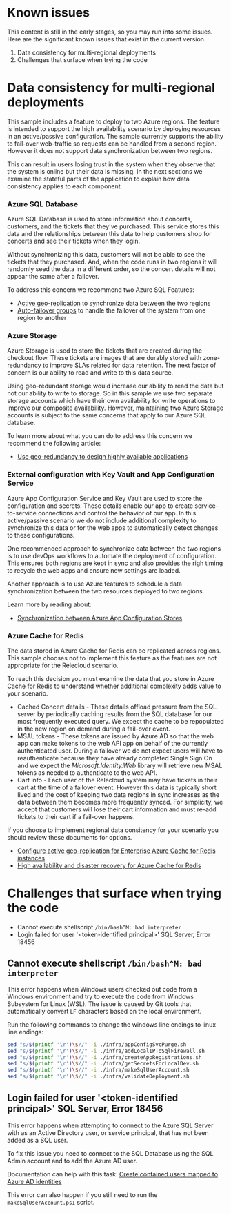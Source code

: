 # Known issues
This content is still in the early stages, so you may run into some issues. Here are the significant known issues that exist in the current version.

1. Data consistency for multi-regional deployments
1. Challenges that surface when trying the code

# Data consistency for multi-regional deployments

This sample includes a feature to deploy to two Azure regions. The feature is intended to support the high availability scenario by deploying resources in an active/passive configuration. The sample currently supports the ability to fail-over web-traffic so requests can be handled from a second region. However it does not support data synchronization between two regions. 

This can result in users losing trust in the system when they observe that the system is online but their data is missing. In the next sections we examine the stateful parts of the application to explain how data consistency applies to each component.

### Azure SQL Database

Azure SQL Database is used to store information about concerts, customers, and the tickets that they've purchased. This service stores this data and the relationships between this data to help customers shop for concerts and see their tickets when they login.

Without synchronizing this data, customers will not be able to see the tickets that they purchased. And, when the code runs in two regions it will randomly seed the data in a different order, so the concert details will not appear the same after a failover.

To address this concern we recommend two Azure SQL Features:

* [Active geo-replication](https://learn.microsoft.com/en-us/azure/azure-sql/database/active-geo-replication-overview) to synchronize data between the two regions
* [Auto-failover groups](https://learn.microsoft.com/en-us/azure/azure-sql/database/auto-failover-group-sql-db) to handle the failover of the system from one region to another

### Azure Storage

Azure Storage is used to store the tickets that are created during the checkout flow. These tickets are images that are durably stored with zone-redundancy to improve SLAs related for data retention. The next factor of concern is our ability to read and write to this data source.

Using geo-redundant storage would increase our ability to read the data but not our ability to write to storage. So in this sample we use two separate storage accounts which have their own availability for write operations to improve our composite availability. However, maintaining two Azure Storage accounts is subject to the same concerns that apply to our Azure SQL database.

To learn more about what you can do to address this concern we recommend the following article:
* [Use geo-redundancy to design highly available applications](https://learn.microsoft.com/en-us/azure/storage/common/geo-redundant-design?toc=%2Fazure%2Fstorage%2Fblobs%2Ftoc.json)


### External configuration with Key Vault and App Configuration Service

Azure App Configuration Service and Key Vault are used to store the configuration and secrets. These details enable our app to create service-to-service connections and control the behavior of our app. In this active/passive scenario we do not include additional complexity to synchronize this data or for the web apps to automatically detect changes to these configurations.

One recommended approach to synchronize data between the two regions is to use devOps workflows to automate the deployment of configuration. This ensures both regions are kept in sync and also provides the righ timing to recycle the web apps and ensure new settings are loaded.

Another approach is to use Azure features to schedule a data synchronization between the two resources deployed to two regions.

Learn more by reading about:

* [Synchronization between Azure App Configuration Stores](https://learn.microsoft.com/en-us/azure/azure-app-configuration/concept-disaster-recovery?tabs=core2x#synchronization-between-configuration-stores)


### Azure Cache for Redis

The data stored in Azure Cache for Redis can be replicated across regions. This sample chooses not to implement this feature as the features are not appropriate for the Relecloud scenario.

To reach this decision you must examine the data that you store in Azure Cache for Redis to understand whether additional complexity adds value to your scenario.

* Cached Concert details - These details offload pressure from the SQL server by periodically caching results from the SQL database for our most frequently executed query. We expect the cache to be repopulated in the new region on demand during a fail-over event.
* MSAL tokens - These tokens are issued by Azure AD so that the web app can make tokens to the web API app on behalf of the currently authenticated user. During a failover we do not expect users will have to reauthenticate because they have already completed Single Sign On and we expect the *Microsoft.Identity.Web* library will retrieve new MSAL tokens as needed to authenticate to the web API.
* Cart info - Each user of the Relecloud system may have tickets in their cart at the time of a failover event. However this data is typically short lived and the cost of keeping two data regions in sync increases as the data between them becomes more frequently synced. For simplicity, we accept that customers will lose their cart information and must re-add tickets to their cart if a fail-over happens.

If you choose to implement regional data consitency for your scenario you should review these documents for options.

* [Configure active geo-replication for Enterprise Azure Cache for Redis instances](https://learn.microsoft.com/en-us/azure/azure-cache-for-redis/cache-how-to-active-geo-replication)
* [High availability and disaster recovery for Azure Cache for Redis](https://learn.microsoft.com/en-us/azure/azure-cache-for-redis/cache-high-availability#importexport)


# Challenges that surface when trying the code

* Cannot execute shellscript `/bin/bash^M: bad interpreter`
* Login failed for user '&lt;token-identified principal&gt;' SQL Server, Error 18456


## Cannot execute shellscript `/bin/bash^M: bad interpreter`
This error happens when Windows users checked out code from a Windows environment
and try to execute the code from Windows Subsystem for Linux (WSL). The issue is
caused by Git tools that automatically convert `LF` characters based on the local
environment.

Run the following commands to change the windows line endings to linux line endings:

```bash
sed "s/$(printf '\r')\$//" -i ./infra/appConfigSvcPurge.sh
sed "s/$(printf '\r')\$//" -i ./infra/addLocalIPToSqlFirewall.sh
sed "s/$(printf '\r')\$//" -i ./infra/createAppRegistrations.sh
sed "s/$(printf '\r')\$//" -i ./infra/getSecretsForLocalDev.sh
sed "s/$(printf '\r')\$//" -i ./infra/makeSqlUserAccount.sh
sed "s/$(printf '\r')\$//" -i ./infra/validateDeployment.sh
```

## Login failed for user '&lt;token-identified principal&gt;' SQL Server, Error 18456

This error happens when attempting to connect to the Azure SQL Server with as
an Active Directory user, or service principal, that has not been added as a SQL
user.

To fix this issue you need to connect to the SQL Database using the SQL Admin account
and to add the Azure AD user.

Documentation can help with this task: [Create contained users mapped to Azure AD identities](https://learn.microsoft.com/en-us/azure/azure-sql/database/authentication-aad-configure?tabs=azure-powershell&view=azuresql#create-contained-users-mapped-to-azure-ad-identities)

This error can also happen if you still need to run the `makeSqlUserAccount.ps1` script.
